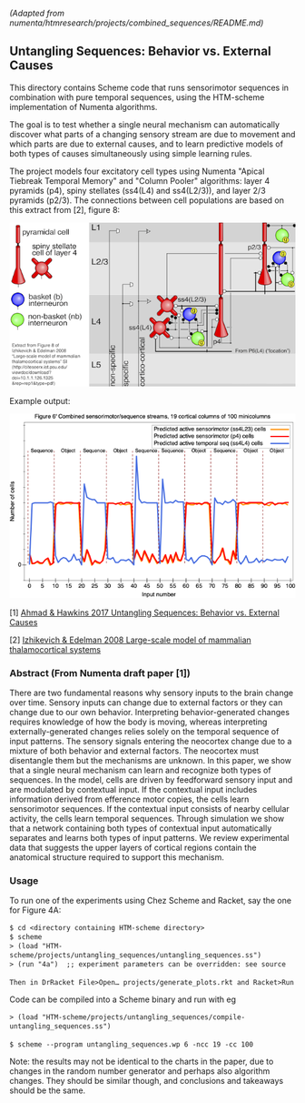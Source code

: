 
*(Adapted from numenta/htmresearch/projects/combined_sequences/README.md)*
## Untangling Sequences: Behavior vs. External Causes

This directory contains Scheme code that runs sensorimotor sequences
in combination with pure temporal sequences, using the HTM-scheme
implementation of Numenta algorithms.

The goal is to test whether a single neural mechanism can
automatically discover what parts of a changing sensory stream are due
to movement and which parts are due to external causes, and to learn
predictive models of both types of causes simultaneously using simple
learning rules.

The project models four excitatory cell types using Numenta 
"Apical Tiebreak Temporal Memory" and "Column Pooler" algorithms: layer 4 pyramids (p4), spiny stellates (ss4(L4) and ss4(L2/3)), and layer 2/3 pyramids (p2/3). The connections between cell populations are based on this extract from [2], figure 8:

![cells](https://raw.githubusercontent.com/rogerturner/HTM-scheme/master/projects/untangling_sequences/us_layers_and_cells.png)

Example output:

![figure6](https://raw.githubusercontent.com/rogerturner/HTM-scheme/master/projects/untangling_sequences/Figure%206/19x100%20it%20rsl.png)

[1] [Ahmad & Hawkins 2017 Untangling Sequences: Behavior vs. External Causes](http://dx.doi.org/10.1101/190678)

[2] [Izhikevich & Edelman 2008 
Large-scale model of mammalian thalamocortical systems](https://doi.org/10.1073/pnas.0712231105)

### Abstract (From Numenta draft paper [1])

There are two fundamental reasons why sensory inputs to the brain change
over time. Sensory inputs can change due to external factors or they can
change due to our own behavior. Interpreting behavior-generated changes
requires knowledge of how the body is moving, whereas interpreting
externally-generated changes relies solely on the temporal sequence of
input patterns. The sensory signals entering the neocortex change due to
a mixture of both behavior and external factors. The neocortex must
disentangle them but the mechanisms are unknown. In this paper, we show
that a single neural mechanism can learn and recognize both types of
sequences. In the model, cells are driven by feedforward sensory input
and are modulated by contextual input. If the contextual input includes
information derived from efference motor copies, the cells learn
sensorimotor sequences. If the contextual input consists of nearby
cellular activity, the cells learn temporal sequences. Through
simulation we show that a network containing both types of contextual
input automatically separates and learns both types of input patterns.
We review experimental data that suggests the upper layers of cortical
regions contain the anatomical structure required to support this
mechanism.

### Usage
To run one of the experiments using Chez Scheme and Racket, say the one for Figure 4A:

    $ cd <directory containing HTM-scheme directory>
    $ scheme
    > (load "HTM-scheme/projects/untangling_sequences/untangling_sequences.ss")
    > (run "4a")  ;; experiment parameters can be overridden: see source
    
    Then in DrRacket File>Open… projects/generate_plots.rkt and Racket>Run

Code can be compiled into a Scheme binary and run with eg

    > (load "HTM-scheme/projects/untangling_sequences/compile-untangling_sequences.ss")
    
    $ scheme --program untangling_sequences.wp 6 -ncc 19 -cc 100

Note: the results may not be identical to the charts in the paper, due
to changes in the random number generator
and perhaps also algorithm changes.  They should be similar though, and
conclusions and takeaways should be the same.

